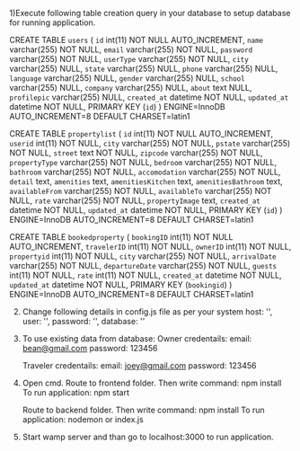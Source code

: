 1)Execute following table creation query in your database to setup database for running application.

CREATE TABLE `users` (
 `id` int(11) NOT NULL AUTO_INCREMENT,
 `name` varchar(255) NOT NULL,
 `email` varchar(255) NOT NULL,
 `password` varchar(255) NOT NULL,
  `userType` varchar(255) NOT NULL,
  `city` varchar(255)  NULL,
 `state` varchar(255)  NULL,
 `phone` varchar(255)  NULL,
  `language` varchar(255)  NULL,
  `gender` varchar(255)  NULL,
 `school` varchar(255)  NULL,
 `company` varchar(255)  NULL,
 `about` text  NULL,
 `profilepic` varchar(255)  NULL,
 `created_at` datetime NOT NULL,
 `updated_at` datetime NOT NULL,
 PRIMARY KEY (`id`)
) ENGINE=InnoDB AUTO_INCREMENT=8 DEFAULT CHARSET=latin1

CREATE TABLE `propertylist` (
 `id` int(11) NOT NULL AUTO_INCREMENT,
 `userid` int(11) NOT NULL,
 `city` varchar(255) NOT NULL,
 `pstate` varchar(255) NOT NULL,
 `street` text NOT NULL,
 `zipcode` varchar(255) NOT NULL,
 `propertyType` varchar(255) NOT NULL,
 `bedroom` varchar(255) NOT NULL,
 `bathroom` varchar(255) NOT NULL,
 `accomodation` varchar(255) NOT NULL,
 `detail` text,
 `amenities` text,
 `amenitiesKitchen` text,
 `amenitiesBathroom` text,
  `availableFrom` varchar(255) NOT NULL,
 `availableTo` varchar(255) NOT NULL,
 `rate` varchar(255) NOT NULL,
 `propertyImage` text,
 `created_at` datetime NOT NULL,
 `updated_at` datetime NOT NULL,
 PRIMARY KEY (`id`)
) ENGINE=InnoDB AUTO_INCREMENT=8 DEFAULT CHARSET=latin1

CREATE TABLE `bookedproperty` (
 `bookingID` int(11) NOT NULL AUTO_INCREMENT,
 `travelerID` int(11) NOT NULL,
 `ownerID` int(11) NOT NULL,
 `propertyid` int(11) NOT NULL,
  `city` varchar(255) NOT NULL,
 `arrivalDate` varchar(255) NOT NULL,
 `departureDate` varchar(255) NOT NULL,
  `guests` int(11)  NOT NULL,
  `rate` int(11)  NOT NULL,
 `created_at` datetime NOT NULL,
 `updated_at` datetime NOT NULL,
 PRIMARY KEY (`bookingid`)
) ENGINE=InnoDB AUTO_INCREMENT=8 DEFAULT CHARSET=latin1

2) Change following details in config.js file as per your system
    host: '',
    user: '',
    password: '',
    database: ''

3) To use existing data from database:
   Owner credentails:
   email: bean@gmail.com
   password: 123456

   Traveler credentails:
   email: joey@gmail.com
   password: 123456

4) Open cmd. 
    Route to frontend folder. Then write command: npm install
    To run application: npm start

    Route to backend folder. Then write command: npm install
    To run application: nodemon or index.js

5) Start wamp server and than go to localhost:3000 to run application.

